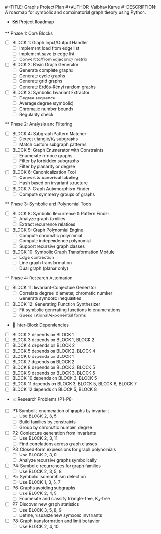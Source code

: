 #+TITLE: Graphs Project Plan
#+AUTHOR: Vaibhav Karve
#+DESCRIPTION: A roadmap for symbolic and combinatorial graph theory using Python.

* 🗺️ Project Roadmap

** Phase 1: Core Blocks
- [ ] BLOCK 1: Graph Input/Output Handler
  - [ ] Implement load from edge list
  - [ ] Implement save to edge list
  - [ ] Convert to/from adjacency matrix
- [ ] BLOCK 2: Basic Graph Generator
  - [ ] Generate complete graphs
  - [ ] Generate cycle graphs
  - [ ] Generate grid graphs
  - [ ] Generate Erdős–Rényi random graphs
- [ ] BLOCK 3: Symbolic Invariant Extractor
  - [ ] Degree sequence
  - [ ] Average degree (symbolic)
  - [ ] Chromatic number bounds
  - [ ] Regularity check

** Phase 2: Analysis and Filtering
- [ ] BLOCK 4: Subgraph Pattern Matcher
  - [ ] Detect triangle/K₃ subgraphs
  - [ ] Match custom subgraph patterns
- [ ] BLOCK 5: Graph Enumerator with Constraints
  - [ ] Enumerate n-node graphs
  - [ ] Filter by forbidden subgraphs
  - [ ] Filter by planarity or degree
- [ ] BLOCK 6: Canonicalization Tool
  - [ ] Convert to canonical labeling
  - [ ] Hash based on invariant structure
- [ ] BLOCK 7: Graph Automorphism Finder
  - [ ] Compute symmetry groups of graphs

** Phase 3: Symbolic and Polynomial Tools
- [ ] BLOCK 8: Symbolic Recurrence & Pattern Finder
  - [ ] Analyze graph families
  - [ ] Extract recurrence relations
- [ ] BLOCK 9: Graph Polynomial Engine
  - [ ] Compute chromatic polynomial
  - [ ] Compute independence polynomial
  - [ ] Support recursive graph classes
- [ ] BLOCK 10: Symbolic Graph Transformation Module
  - [ ] Edge contraction
  - [ ] Line graph transformation
  - [ ] Dual graph (planar only)

** Phase 4: Research Automation
- [ ] BLOCK 11: Invariant-Conjecture Generator
  - [ ] Correlate degree, diameter, chromatic number
  - [ ] Generate symbolic inequalities
- [ ] BLOCK 12: Generating Function Synthesizer
  - [ ] Fit symbolic generating functions to enumerations
  - [ ] Guess rational/exponential forms

* 🔁 Inter-Block Dependencies
- [ ] BLOCK 2 depends on BLOCK 1
- [ ] BLOCK 3 depends on BLOCK 1, BLOCK 2
- [ ] BLOCK 4 depends on BLOCK 2
- [ ] BLOCK 5 depends on BLOCK 2, BLOCK 4
- [ ] BLOCK 6 depends on BLOCK 1
- [ ] BLOCK 7 depends on BLOCK 2
- [ ] BLOCK 8 depends on BLOCK 3, BLOCK 5
- [ ] BLOCK 9 depends on BLOCK 3, BLOCK 5
- [ ] BLOCK 10 depends on BLOCK 3, BLOCK 5
- [ ] BLOCK 11 depends on BLOCK 3, BLOCK 5, BLOCK 6, BLOCK 7
- [ ] BLOCK 12 depends on BLOCK 5, BLOCK 8

* 📈 Research Problems (P1–P8)
- [ ] P1: Symbolic enumeration of graphs by invariant
  - [ ] Use BLOCK 2, 3, 5
  - [ ] Build families by constraints
  - [ ] Group by chromatic number, degree
- [ ] P2: Conjecture generation from invariants
  - [ ] Use BLOCK 2, 3, 11
  - [ ] Find correlations across graph classes
- [ ] P3: Closed-form expressions for graph polynomials
  - [ ] Use BLOCK 2, 3, 9
  - [ ] Analyze recursive graphs symbolically
- [ ] P4: Symbolic recurrences for graph families
  - [ ] Use BLOCK 2, 3, 5, 8
- [ ] P5: Symbolic isomorphism detection
  - [ ] Use BLOCK 1, 3, 6, 7
- [ ] P6: Graphs avoiding subgraphs
  - [ ] Use BLOCK 2, 4, 5
  - [ ] Enumerate and classify triangle-free, K₄-free
- [ ] P7: Discover new graph statistics
  - [ ] Use BLOCK 3, 5, 8, 9
  - [ ] Define, visualize new symbolic invariants
- [ ] P8: Graph transformation and limit behavior
  - [ ] Use BLOCK 2, 4, 10
